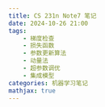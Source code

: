 ```yaml
---
title: CS 231n Note7 笔记
date: 2024-10-26 21:00
tags:
    - 梯度检查
    - 损失函数
    - 参数更新算法
    - 动量法
    - 超参数调优
    - 集成模型
categories: 机器学习笔记
mathjax: true
---
```


<head>
    <script src="https://cdn.mathjax.org/mathjax/latest/MathJax.js?config=TeX-AMS-MML_HTMLorMML" type="text/javascript"></script>
    <script type="text/x-mathjax-config">
        MathJax.Hub.Config({
            tex2jax: {
            skipTags: ['script', 'noscript', 'style', 'textarea', 'pre'],
            inlineMath: [['$','$']],

			displayMath: [['$$', '$$']]

            }
        });
    </script>
</head>

这节将会学习在模型训练的过程中将要做的一些事
## Gradient Check
之前我们提到，为了模型训练的高效，我们需要以解析的方式计算梯度，然而这样是很有可能会出错的，于是我们需要在训练过程中使用梯度检查确保我们的解析梯度计算没有出错，一下是需要注意的点：
**使用中心差分公式**
为了使数值梯度计算更加准确，我们不能朴素地计算数值梯度，而应采用中心差分公式：
$$\frac{f(x+h) - f(x-h)}{2h}\approx \frac{\partial f}{\partial x}$$
实际上，采用泰勒公式进行估算即可发现中心差分公式的误差在$O(h^2)$而朴素的计算在$O(h)$。
**在比较时使用相对误差**
如标题，应该不需要解释，这是显然的，这里贴一下公式：
$$\delta = \frac{|f_a' - f_n'|}{\max(f_a', f_n')}$$

此外，我们一般期望相对误差小于$1e-7$，在$1e-7$到$1e-4$之间的值可能是使用差分公式的时候跨越了不连续点，在这以上的值都是不正常的。
需要注意的是，神经网络的深度也会极大地影响相对误差的大小，因此在一个十层以上的网络中出现了$1e-2$大小的误差也许也是正常的。
**使用更高精度的浮点数**
这也是显然的，为了提高误差的精度。
**将参与计算的浮点数数值保持在一个合适的范围内**
在神经网络中，对于损失函数值进行标准化是一种常见的行为，然而这会损失浮点数的精度。因此我们需要在计算时尽量使用原始数据，并且不要让参与计算的浮点数过小（例如小于$1e-10$），如果浮点数真的过小，那么我们可以暂时的放大它们以获得更高的精度。
**目标函数中的非连续点**
例如我们将会使用的激活函数$ReLU$或是SVM损失函数，它们的图像上都含有不连续点，而当我们需要计算梯度的点很靠近不连续点时，就会引入很大的误差（例如在$ReLU$函数$x=1e-6$处采用$h = 1e-5$，就会计算出一个非零的梯度，而实际应该是0）。
并且，由于我们需要处理的数据量一般很大，这个问题是十分常见的。一个解决办法就是在计算的过程中追踪$\max$函数中"胜出"的值是否发生改变，即计算当$x$分别等于$x+h$和$x-h$时，在$\max$函数中胜出的值是否发生改变
**不必对所有数据都进行检查**
如题，只需从数据中选取一些点进行梯度检查。
**小心选取步长$h$**
值得一提的是，步长$h$并非越小越好，详见笔记中的一篇文章详述了如何选取合适的$h$。
**在学习过程的"典型"阶段进行检查**
需要注意的是，我们只是对学习过程中一个特定时间点的特定数据进行检查，检查通过并不意味着实现正确，实际上，检查正确可能只是特殊情况，不具有普遍性。
因此在开始阶段进行检查时不明智的，因为开始阶段本身就是一个极其特殊的阶段，一般我们会在损失函数开始下降的时候进行梯度检查。
**不要让正则化损失盖过数据**
一般我们的损失函数由数据损失与正则化损失两部分构成，如果我们将正则化强度设置太高，可能会导致梯度主要来源于正则化损失，从而无法正确地检查数据损失梯度的计算。
因此，正确的做法是分别检查正则化损失以及数据损失的梯度。检查数据损失时，我们采用将正则化强度设置为0的方法，检查正则化损失时，我们一般会修改代码或者让正则化强度变成一个很大的值。
**检查时停止使用dropout/数据增强**
这是很显然的，在这种很需要精度的时候应当排除所有随机化因素的影响。
当然，为了一同检查dropout的实现是否有误，我们可以在不关闭dropout的前提下，用固定的随机种子进行测试。
**检查少数几个数据维度**
注意，我们需要为每个参数随机选取几个维度进行测试，然而，为了确保所有参数都能被检查到，随机选择的方式也需要注意。

## Before learning: sanity checks Tips/Tricks
在训练之前，我们也可以通过一些手段检查某些设置是否正确。
**计算随机情况下的期望梯度与实际梯度相比是否合理**
如题，以Softmax分类器为例，如果分类器有十个类别，那么在随机情况下的初始化随机梯度应该为$-\log \frac{1}{10} = 2.302$。
同时，对于有十个类别的SVM分类器，那么它的期望损失函数应该为$9\Delta$。
**增加正则化强度应该使损失函数上升**
**尝试过拟合一个很小的训练集**
在正式训练之前，我们可以将正则化强度设置为0，并且训练一个很小的训练集，并观察模型在这个训练集上能否达到0损失函数的效果。
注意，能达到0也并不意味着模型是正确的。

## Babysitting the learning process
在训练的过程中，我们需要监视几个训练过程中的重要变量以观察训练是否正常进行。
其中，如果我们采用mini-batch的训练方法，我们最好监视每个样本被选取的次数而不是训练迭代的次数。
### Loss Function
![](/assets/CS-231n-6/1.png)
首先需要监视的就是损失函数的变化趋势，一个好的学习率应该导出一个快速收敛到较低值的曲线。
![](/assets/CS-231n-6/2.png)
同时，损失函数的值可能还会出现波动的情况，这一般会出现在mini-batch训练的过程中。这是由于我们每次只选取一小部分训练数值，从而导致对整体的损失函数值并未下降。批次大小越小，波动往往越大，同时若不采用批次训练，理论上不应该出现波动。
此外，我们也可以将y轴化为对数坐标，这样较优的损失函数曲线应该是一条直线。
我们还可以在一张图赏画出多个交叉验证的曲线。
### Train/Val Accuracy
我们还需要监视模型对Train/Validation Set的准确率变化。
这不仅是为了监视模型训练的进度，还可以反映出模型是否存在过拟合的现象。
![](/assets/CS-231n-6/3.png)
如上图，若对Training Set的准确率显著地高于对Validation Set的准确率，则可以看出模型已经有很强的过拟合了。

### Ratio of weights:updates
即更新幅度与权重的比值：
```python
param_scale = np.linalg.norm(W.ravel())
update = - learning_rate* dW # simple SGD update
update_scale = np.linalg.norm(update.ravel())
W + = update # the actual update
p r i n t update_scale / param_scale # want ~1e-3
```
其实也就是计算
$$\frac{||lr*dW||_2}{||W||_2}$$
一种启发式方法指出，这个的值应该在$1e-3$左右，若太低就应当提高学习率，否则降低学习率。

### Activation / Gradient distributions per layer
还可以对每层神经元绘制激活值/梯度的分布图。
一个合适的层应当使神经元均匀的分布在值域之中而非出现某些值附近聚集了很多神经元的情况。

### First-layer Visualizations
在图像进过第一层神经元提取过特征值后，我们可以将它们绘制出来并评估。
![](/assets/CS-231n-6/4.png)
如上，第一章图具有很多噪点，因而不好。较好的实现应当呈现第二种的特征：平滑干净，具有广泛的特征

## Parameter Updates
由于训练资源限制，如何优化参数的更新也是一个重要的研究方向，不恰当的更新方式可能使得模型收敛极为缓慢或者收敛到错误的值。
### Vanilla Update
不解释，这是朴素更新方式：
```python
x += -learning_rate * dx
```
### Momentum update
这是一种模拟物理的方法，代码为：
```python
# Momentum update
v = mu * v - learning_rate * dx # integrate velocity
x + = v # integrate position
```
我们维护一个速度，每次更新时速度衰减并且增加一个朝这次更新所计算出梯度方向的速度，最后再根据速度更新位置。
这样如果梯度一直朝一个方向，那么模型就可以快速收敛。
`mu`是一个超参数，控制速度减少的速率，这也使得模型能在到达"谷底"时能够停下来。
### Nesterov Momentum
这是一种动量法的变体，注意到在动量法中不管怎么样位置都会进行一次$v_ * mu$的变化，于是在这种方法中我们不在维护当前位置而维护$x\_ahead = x + v * mu$的值：
$$\begin{aligned}
& x\_ahead = x + v\_prev*mu\\
&v = mu*v\_prev -lr*dx\_ahead\\
&x\_new = x - v\_prev*mu+v\\
&x\_newahead = x\_new +mu*v
\end{aligned}$$
代码：
```python
# Nesterov Momentum
v_prev = v # back this up
v = mu * v - learning_rate * dx # velocity update stays the same
x + = - mu * v_prev + (1 + mu) * v # position update changes form
```

### Annealing the learning rate
在训练过程中不断减少学习率是一种常用且必要的技巧，这是因为若是学习率不逐步减小，那权重就会在"曲面"上反弹不定而难以收敛到最低点。然而如何调整退货速度是一个问题，下面是几种策略：
**Step Decay**
这是一种很朴素的做法，即为每隔几个周期就将学习率以一定幅度降低。此外，还有一种启发式方式：当Validation准确率不再上升时就开始衰减学习率
**Exponential decay**
见公式，其中$t$时迭代次数，$k$是超参数：
$$\alpha = \alpha_0e^{-kt}$$
**1/t decay**
$$\alpha = \frac{\alpha_0}{1+kt}$$
### Second order methods
这是一种基于牛顿法的梯度更新方法，它不需要任何的超参数，更新公式如下：
$$x\leftarrow x - [H(x)]^{-1}\nabla f(x)$$
其中$H(x)$是Hessian矩阵，形如：
$$\begin{bmatrix}
\frac{\partial f}{\partial x_1\partial x_1} & \frac{\partial f}{\partial x_1\partial x_2} & ... &\frac{\partial f}{\partial x_1\partial x_n}\\
\frac{\partial f}{\partial x_2\partial x_1} & \frac{\partial f}{\partial x_2\partial x_2} & ... &\frac{\partial f}{\partial x_2\partial x_n}\\
...& ...&...&...\\
\frac{\partial f}{\partial x_n\partial x_1}&\frac{\partial f}{\partial x_n\partial x_2}&...&\frac{\partial f}{\partial x_n\partial x_n}
\end{bmatrix}$$
然而因为计算Hassian矩阵需要使用$\Theta(n^2)$的空间，过于消耗资源，而很少被使用。尽管有类似L-BFGS的优化空间的算法，但还是因为每次更新都需要计算整个训练集而不能使用小批训练，不被广泛使用。

### Per-parameter adaptive learning rate methods
之前的方法都是对所有参数全局地设置学习率，现在我们要介绍一些对每个参数自适应地设置学习率的方法。
不想翻译解释了，下面之间放代码，都很好理解，主体思想都是通过记录更新大小的累积值，让更新频繁的维度学习率下降，更新稀疏的维度学习率上升。第二个方法缓解了第一个方法学习率严格单减的缺点，第三个方法融合了动量方法：

**Adagrad**
```python
# Assume the gradient dx and parameter vector x
cache + = dx**2
x + = - learning_rate * dx / (np.sqrt(cache) + eps)
```

**RMSprop**
```python
# RMSprop
cache = decay_rate * cache + (1 - decay_rate) * dx**2
x + = - learning_rate * dx / (np.sqrt(cache) + eps)
```

**Adam**
```python
# Adam
m = beta1* m + (1- beta1)* dx
v = beta2* v + (1- beta2)* (dx**2)
x + = - learning_rate * m / (np.sqrt(v) + eps)
```

### Hyperparameter optimization
实际上，不只是学习率，有很多的超参数都需要我们寻找并优化，比如正则化强度等。

**Implementation**
我们一般会采用工作线程从空间中采样可能的超参数取值并记录随时间变化的模型的各项数据（在一个共享的文件系统中写入文件）。并且额外使用一个主线程管理工作线程，还可以检查各种记录。

**Prefer one validation fold to cross-validation**
如题，尝试超参数时一般使用单一验证而非交叉验证，这是为了提高效率。

**Hyperparameter ranges**
需要注意超参数取值的范围，对于在训练过程中具有乘法效果的超参数（如学习率，正则化强度），我们一般采用对数取值：`hp = 10 ** uniform(-6, -2)`。
但是对于dropout关闭率这样的超参数，我们还是应当使用均匀的普通取值。

**Prefer random search to grid search**
我也不知道他想说什么，反正全部随机就完了。

**Careful with best values on border**
如果最佳值在边界上出现，需要注意是否是取值范围选取有误。

**Stage your search from coarse to fine**
我们一般会在一个大的范围上进行一次周期训练，在从中选取较优的范围进行多次周期训练。这是因为在范围较大时，很多参数组合甚至不能正常完成训练。

**Bayesian Hyperparameter Optimization**
前沿领域，对本课内容无帮助，有兴趣可以了解。

## Evaluation: Model Ensembles
在实际中，我们经常会同时训练数个独立的模型，并在推理时将它们的输出平均，集成得到结果。在这个技术中，我们希望我们训练的多个模型具有较高的多样性，因为这样有更好的效果。
下面是一些做法：

**Same model, different initializations**
如题，用不同的权重初始值，但这样模型的多样性仅来源于初始值的不同。

**Top models discovered during cross-validation**
使⽤交叉验证确定超参数并选⽤其中表现最好的数个模型，尽管这样会大幅提高模型多样性，但这样有可能会包括非最优模型的隐患。

**Different checkpoints of a single model**
即使用模型在训练过程中的不同阶段，缺点就是多样性不高，但这样做只需极低的成本。

**Running average of parameters during training**
维护使用指数衰减平均的权重拷贝。尽管这看上去没什么道理，但使用中确实可以提升$1-2\%$的性能。

还需要注意的是，使用集成模型会提高推理的资源消耗，这是它的一大缺点。
